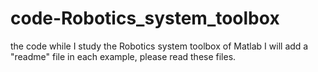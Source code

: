 # code-Robotics_system_toolbox
the code while I study the Robotics system toolbox of Matlab
I will add a "readme" file in each example, please read these files.
